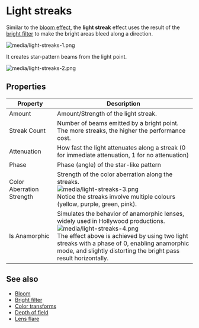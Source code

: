 # Light streaks

Similar to the [bloom effect](bloom.md), the **light streak** effect uses the result of the [bright filter](bright-filter.md) to make the bright areas bleed along a direction.

![media/light-streaks-1.png](media/light-streaks-1.png) 

It creates star-pattern beams from the light point.

![media/light-streaks-2.png](media/light-streaks-2.png) 

## Properties

| Property                  | Description   
| ------------------------- | ---------------- 
| Amount                    | Amount/Strength of the light streak.       
| Streak Count              | Number of beams emitted by a bright point. The more streaks, the higher the performance cost.                                                             
| Attenuation               | How fast the light attenuates along a streak (0 for immediate attenuation, 1 for no attenuation)  
| Phase                     | Phase (angle) of the star-like pattern
| Color Aberration Strength | Strength of the color aberration along the streaks. <br>![media/light-streaks-3.png](media/light-streaks-3.png) <br>Notice the streaks involve multiple colours (yellow, purple, green, pink).                                        
| Is Anamorphic             | Simulates the behavior of anamorphic lenses, widely used in Hollywood productions.                                               <br>  ![media/light-streaks-4.png](media/light-streaks-4.png) <br> The effect above is achieved by using two light streaks with a phase of 0, enabling anamorphic mode, and slightly distorting the bright pass result horizontally.

## See also

* [Bloom](bloom.md)
* [Bright filter](bright-filter.md)
* [Color transforms](color-transforms/index.md)
* [Depth of field](depth-of-field.md)
* [Lens flare](lens-flare.md)